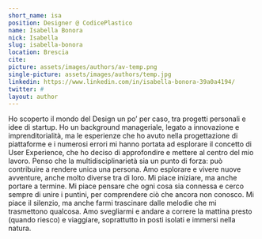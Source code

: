 ```yaml
---
short_name: isa
position: Designer @ CodicePlastico
name: Isabella Bonora
nick: Isabella
slug: isabella-bonora
location: Brescia
cite:
picture: assets/images/authors/av-temp.png
single-picture: assets/images/authors/temp.jpg
linkedin: https://www.linkedin.com/in/isabella-bonora-39a0a4194/
twitter: #
layout: author
---
```


<p>Ho scoperto il mondo del Design un po’ per caso, tra progetti personali e idee di startup. Ho un background manageriale, legato a innovazione e imprenditorialità, ma le esperienze che ho avuto nella progettazione di piattaforme e i numerosi errori mi hanno portata ad esplorare il concetto di User Experience, che ho deciso di approfondire e mettere al centro del mio lavoro. Penso che la multidisciplinarietà sia un punto di forza: può contribuire a rendere unica una persona. Amo esplorare e vivere nuove avventure, anche molto diverse tra di loro. Mi piace iniziare, ma anche portare a termine. Mi piace pensare che ogni cosa sia connessa e cerco sempre di unire i puntini, per comprendere ciò che ancora non conosco. Mi piace il silenzio, ma anche farmi trascinare dalle melodie che mi trasmettono qualcosa. Amo svegliarmi e andare a correre la mattina presto (quando riesco) e viaggiare, soprattutto in posti isolati e immersi nella natura.
</p>
